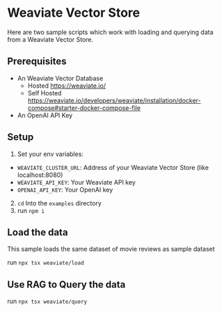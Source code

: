 # Weaviate Vector Store

Here are two sample scripts which work with loading and querying data from a Weaviate Vector Store.

## Prerequisites

- An Weaviate Vector Database
  - Hosted https://weaviate.io/
  - Self Hosted https://weaviate.io/developers/weaviate/installation/docker-compose#starter-docker-compose-file
- An OpenAI API Key

## Setup

1. Set your env variables:

- `WEAVIATE_CLUSTER_URL`: Address of your Weaviate Vector Store (like localhost:8080)
- `WEAVIATE_API_KEY`: Your Weaviate API key
- `OPENAI_API_KEY`: Your OpenAI key

2. `cd` Into the `examples` directory
3. run `npm i`

## Load the data

This sample loads the same dataset of movie reviews as sample dataset

run `npx tsx weaviate/load`

## Use RAG to Query the data

run `npx tsx weaviate/query`

